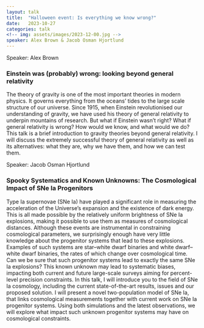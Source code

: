 ```yaml
---
layout: talk
title:  "Halloween event: Is everything we know wrong?"
date:   2023-10-27
categories: talk
<!-- img: assets/images/2023-12-00.jpg -->
speaker: Alex Brown & Jacob Osman Hjortlund
---
```

Speaker: Alex Brown
### Einstein was (probably) wrong: looking beyond general relativity

The theory of gravity is one of the most important theories in modern physics. It governs everything from the oceans’ tides to the large scale structure of our universe. Since 1915, when Einstein revolutionised our understanding of gravity, we have used his theory of general relativity to underpin mountains of research. But what if Einstein wasn’t right? What if general relativity is wrong? How would we know, and what would we do?
This talk is a brief introduction to gravity theories beyond general relativity. I will discuss the extremely successful theory of general relativity as well as its alternatives: what they are, why we have them, and how we can test them.

Speaker: Jacob Osman Hjortlund
### Spooky Systematics and Known Unknowns: The Cosmological Impact of SNe Ia Progenitors

Type Ia supernovae (SNe Ia) have played a significant role in measuring the acceleration of the Universe’s expansion and the existence of dark energy. This is all made possible by the relatively uniform brightness of SNe Ia explosions, making it possible to use them as measures of cosmological distances. Although these events are instrumental in constraining cosmological parameters, we surprisingly enough have very little knowledge about the progenitor systems that lead to these explosions. Examples of such systems are star–white dwarf binaries and white dwarf–white dwarf binaries, the rates of which change over cosmological time. Can we be sure that such progenitor systems lead to exactly the same SNe Ia explosions? This known unknown may lead to systematic biases, impacting both current and future large-scale surveys aiming for percent-level precision constraints.
In this talk, I will introduce you to the field of SNe Ia cosmology, including the current state-of-the-art results, issues and our proposed solution. I will present a novel two-population model of SNe Ia, that links cosmological measurements together with current work on SNe Ia progenitor systems. Using both simulations and the latest observations, we will explore what impact such unknown progenitor systems may have on cosmological constraints.
